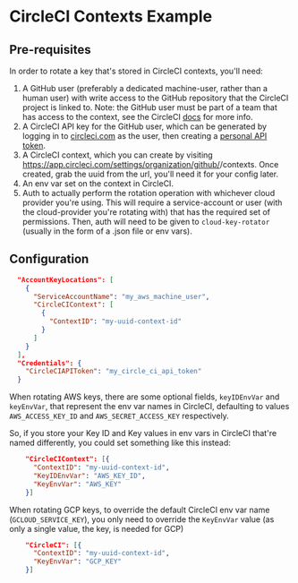 # CircleCI Contexts Example

## Pre-requisites

In order to rotate a key that's stored in CircleCI contexts, you'll need:

1. A GitHub user (preferably a dedicated machine-user, rather than a human user)
with write access to the GitHub repository that the CircleCI project is linked
to. Note: the GitHub user must be part of a team that has access to the context,
see the CircleCI [docs](https://circleci.com/docs/2.0/contexts/) for more info.
2. A CircleCI API key for the GitHub user, which can be generated by logging in
to [circleci.com](circleci.com) as the user, then creating a
[personal API token](https://circleci.com/account/api).
3. A CircleCI context, which you can create by visiting
https://app.circleci.com/settings/organization/github/<org>/contexts. Once
created, grab the uuid from the url, you'll need it for your config later.
4. An env var set on the context in CircleCI.
5. Auth to actually perform the rotation operation with whichever cloud provider
you're using. This will require a service-account or user (with the
cloud-provider you're rotating with) that has the required set of permissions.
Then, auth will need to be given to `cloud-key-rotator` (usually in the form of
a .json file or env vars).

## Configuration

```json
  "AccountKeyLocations": [
    {
      "ServiceAccountName": "my_aws_machine_user",
      "CircleCIContext": [
        {
          "ContextID": "my-uuid-context-id"
        }
      ]
    }
  ],
  "Credentials": {
    "CircleCIAPIToken": "my_circle_ci_api_token"
  }
```

When rotating AWS keys, there are some optional fields,
`keyIDEnvVar` and `keyEnvVar`, that represent the env var names in CircleCI,
defaulting to values `AWS_ACCESS_KEY_ID` and `AWS_SECRET_ACCESS_KEY`
respectively.

So, if you store your Key ID and Key values in env vars in CircleCI that're
named differently, you could set something like this instead:

```json
    "CircleCIContext": [{
      "ContextID": "my-uuid-context-id",
      "KeyIDEnvVar": "AWS_KEY_ID",
      "KeyEnvVar": "AWS_KEY"
    }]
```

When rotating GCP keys, to override the default CircleCI env var name 
(`GCLOUD_SERVICE_KEY`), you only need to override the `KeyEnvVar` value
(as only a single value, the key, is needed for GCP)

```json
    "CircleCI": [{
      "ContextID": "my-uuid-context-id",
      "KeyEnvVar": "GCP_KEY"
    }]
```
